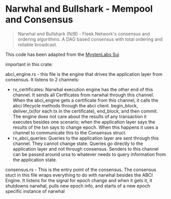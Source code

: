 # Narwhal and Bullshark - Mempool and Consensus

> Narwhal and Bullshark (N/B) - Fleek Network's consensus and ordering algorithms. A DAG based consensus with total ordering and reliable broadcast.

This code has been adapted from the [MystenLabs Sui](https://github.com/MystenLabs/sui)

important in this crate: 

abci_engine.rs - this file is the engine that drives the application layer from consensus. It listens to 2 channels:
- rx_certificates: Narwhal execution engine has the other end of this channel. It sends all Certficates from narwhal through this channel. When the abci_engine gets a certificate from this channel, it calls the abci lifecycle methods through the abci client. begin_block, deliver_tx(for each tx in the certificate), end_block, and then commit. The engine does not care about the results of any transaction it executes besides one scenario; when the application layer says the results of the txn says to change epoch. When this happens it uses a channel to communicate this to the Consensus struct.
- rx_abci_queries: Queries to the application layer are sent through this channel. They cannot change state. Queries go directly to the application layer and not through consensus. Senders to this channel can be passed around ursa to whatever needs to query information from the application state.

consensus.rs - This is the entry point of the consensus. The consensus stuct in this file wraps everything to do with narwhal besides the ABCI Engine. It listens for the signal for epoch change and when it gets it, it shutdowns narwhal, pulls new epoch info, and starts of a new epoch specific instance of narwhal